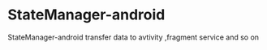 StateManager-android
====================

StateManager-android  transfer data to avtivity ,fragment service and so on
